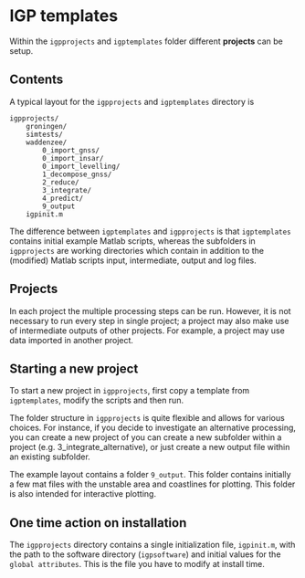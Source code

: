 # IGP templates

Within the `igpprojects` and `igptemplates` folder different **projects** can be setup. 


## Contents

A typical layout for the `igpprojects` and `igptemplates` directory is

```
igpprojects/
    groningen/
    simtests/
    waddenzee/
        0_import_gnss/
        0_import_insar/
        0_import_levelling/
        1_decompose_gnss/
        2_reduce/
        3_integrate/
        4_predict/
        9_output
    igpinit.m
```

The difference between `igptemplates` and `igpprojects` is that `igptemplates` contains initial example Matlab scripts,  whereas the subfolders in 
`igpprojects` are working directories which contain in addition to the (modified) Matlab scripts input, intermediate, output and log files. 

## Projects

In each project the multiple processing steps can be run. However, it is not necessary to run every step in single project; 
a project may also make use of intermediate outputs of other projects. For example, a project may use data imported in another project. 

## Starting a new project

To start a new project in `igpprojects`, first copy a template from `igptemplates`, modify the scripts and then run.

The folder structure in `igpprojects` is quite flexible and allows for various choices. 
For instance, if you decide to investigate an alternative processing, you can create a new project of you can create a new subfolder within a project 
(e.g. 3_integrate_alternative), or just create a new output file within an existing subfolder. 

The example layout contains a folder `9_output`. This folder contains initially a few mat files with the unstable area and coastlines for plotting. 
This folder is also intended for interactive plotting.

## One time action on installation

The `igpprojects` directory contains a single initialization file, `igpinit.m`,  with the path to the software directory (`igpsoftware`) and initial values 
for the `global attributes`. This is the file you have to modify at install time.
